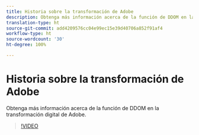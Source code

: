 ```yaml
---
title: Historia sobre la transformación de Adobe
description: Obtenga más información acerca de la función de DDOM en la transformación digital de Adobe.
translation-type: ht
source-git-commit: add4209576cc04e99ec15e39d40706a852f91af4
workflow-type: ht
source-wordcount: '30'
ht-degree: 100%

---
```



# Historia sobre la transformación de Adobe

Obtenga más información acerca de la función de DDOM en la transformación digital de Adobe.

>[!VIDEO](https://video.tv.adobe.com/v/41691)
